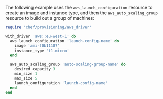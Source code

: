 The following example uses the `aws_launch_configuration` resource to
create an image and instance type, and then the `aws_auto_scaling_group`
resource to build out a group of machines:

``` ruby
require 'chef/provisioning/aws_driver'

with_driver 'aws::eu-west-1' do
  aws_launch_configuration 'launch-config-name' do
    image 'ami-f0b11187'
    instance_type 't1.micro'
  end

  aws_auto_scaling_group 'auto-scaling-group-name' do
    desired_capacity 3
    min_size 1
    max_size 5
    launch_configuration 'launch-config-name'
  end
end
```